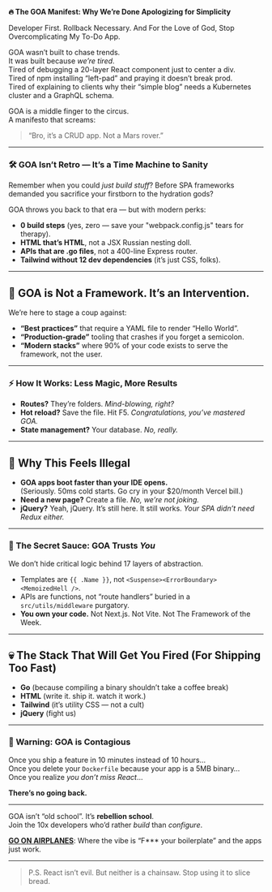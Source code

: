 **🔥 The GOA Manifest: Why We’re Done Apologizing for Simplicity**  

Developer First. Rollback Necessary. And For the Love of God, Stop Overcomplicating My To-Do App.  

GOA wasn’t built to chase trends.  
It was built because *we’re tired*.  
Tired of debugging a 20-layer React component just to center a div.  
Tired of npm installing “left-pad” and praying it doesn’t break prod.  
Tired of explaining to clients why their “simple blog” needs a Kubernetes cluster and a GraphQL schema.  

GOA is a middle finger to the circus.  
A manifesto that screams:  
> “Bro, it’s a CRUD app. Not a Mars rover.”  

---

### 🛠️ GOA Isn’t Retro — It’s a Time Machine to Sanity  

Remember when you could *just build stuff*? Before SPA frameworks demanded you sacrifice your firstborn to the hydration gods?  

GOA throws you back to that era — but with modern perks:  
- **0 build steps** (yes, zero — save your "webpack.config.js" tears for therapy).  
- **HTML that’s HTML**, not a JSX Russian nesting doll.  
- **APIs that are .go files**, not a 400-line Express router.  
- **Tailwind without 12 dev dependencies** (it’s just CSS, folks).  

---

## 🚨 GOA is Not a Framework. It’s an Intervention.  

We’re here to stage a coup against:  
- **“Best practices”** that require a YAML file to render “Hello World”.  
- **“Production-grade”** tooling that crashes if you forget a semicolon.  
- **“Modern stacks”** where 90% of your code exists to serve the framework, not the user.  

---

### ⚡ How It Works: Less Magic, More Results  

- **Routes?** They’re folders. *Mind-blowing, right?*  
- **Hot reload?** Save the file. Hit F5. *Congratulations, you’ve mastered GOA.*  
- **State management?** Your database. *No, really.*  

---

## 🤯 Why This Feels Illegal  

- **GOA apps boot faster than your IDE opens.**  
  (Seriously. 50ms cold starts. Go cry in your $20/month Vercel bill.)  
- **Need a new page?** Create a file. *No, we’re not joking.*  
- **jQuery?** Yeah, jQuery. It’s still here. It still works. *Your SPA didn’t need Redux either.*  

---

### 🧠 The Secret Sauce: GOA Trusts *You*  

We don’t hide critical logic behind 17 layers of abstraction.  
- Templates are `{{ .Name }}`, not `<Suspense><ErrorBoundary><MemoizedHell />`.  
- APIs are functions, not “route handlers” buried in a `src/utils/middleware` purgatory.  
- **You own your code.** Not Next.js. Not Vite. Not The Framework of the Week.  

---

## 💀 The Stack That Will Get You Fired (For Shipping Too Fast)  

- **Go** (because compiling a binary shouldn’t take a coffee break)  
- **HTML** (write it. ship it. watch it work.)  
- **Tailwind** (it’s utility CSS — not a cult)  
- **jQuery** (fight us)  

---

### 🚨 Warning: GOA is Contagious  

Once you ship a feature in 10 minutes instead of 10 hours…  
Once you delete your `Dockerfile` because your app is a 5MB binary…  
Once you realize *you don’t miss React*…  

**There’s no going back.**  

---  

GOA isn’t “old school”. It’s **rebellion school**.  
Join the 10x developers who’d rather *build* than *configure*.  

[**GO ON AIRPLANES**](https://github.com/kleeedolinux/goonairplanes): Where the vibe is “F*** your boilerplate” and the apps just work.  

---  

> P.S. React isn’t evil. But neither is a chainsaw. Stop using it to slice bread.